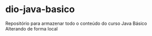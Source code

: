 # dio-java-basico
Repositório para armazenar todo o conteúdo do curso Java Básico
Alterando de forma local
